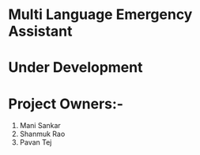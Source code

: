 # Multi Language Emergency Assistant
# Under Development
# Project Owners:-
1) Mani Sankar 
2) Shanmuk Rao 
3) Pavan Tej


